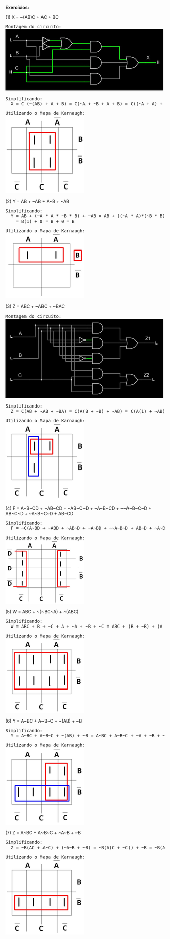 <p>
<b>Exercícios:</b>
<p>
(1) X = ~(AB)C + AC + BC
<pre>
Montagem do circuito:
<img src="https://github.com/mitoedson/eletronicadigital/blob/Teoria/circuito01_a.jpg" width=500>
</pre>
<pre>
Simplificando:
  X = C (~(AB) + A + B) = C(~A + ~B + A + B) = C((~A + A) + (~B + B)) = C(1 + 1) = C(1) = C
</pre>
<pre>
Utilizando o Mapa de Karnaugh:
<img src="https://github.com/mitoedson/eletronicadigital/blob/Teoria/karnaugh01_a.jpg" width=250>
</pre>


<p>
(2) Y = AB + ~AB * A~B + ~AB
<pre>
Simplificando:
  Y = AB + (~A * A * ~B * B) + ~AB = AB + ((~A * A)*(~B * B)) + ~AB = AB + (0 * 0) + ~AB = AB + ~AB + 0 = B(~A + A) + 0 =
    = B(1) + 0 = B + 0 = B
</pre>
<pre>
Utilizando o Mapa de Karnaugh:
<img src="https://github.com/mitoedson/eletronicadigital/blob/Teoria/karnaugh02_a.jpg" width=250>
</pre>


<p>
(3) Z = ABC + ~ABC + ~BAC
<pre>
Montagem do circuito:
<img src="https://github.com/mitoedson/eletronicadigital/blob/Teoria/circuito03_a.jpg" width=500>
</pre>
<pre>
Simplificando:
  Z = C(AB + ~AB + ~BA) = C(A(B + ~B) + ~AB) = C(A(1) + ~AB) = C(A + B) = AC + BC
</pre>
<pre>
Utilizando o Mapa de Karnaugh:
<img src="https://github.com/mitoedson/eletronicadigital/blob/Teoria/karnaugh03_a.jpg" width=250>
</pre>


<p>
(4) F = A~B~CD + ~AB~CD + ~AB~C~D + ~A~B~CD + ~~A~B~C~D + AB~C~D + ~A~B~C~D + AB~CD 
<pre>
Simplificando:
  F = ~C(A~BD + ~ABD + ~AB~D + ~A~BD + ~~A~B~D + AB~D + ~A~B~D + ABD) = ~C(A~BD + A~B~D + AB~D + ABD + ~ABD + ~AB~D + ~A~BD + ~A~B~D) = ~C(A(~BD + ~B~D + B~D + BD) + ~A(BD + B~D + ~BD + ~B~D)) =  ~C(A(~B(D + ~D) + B(~D + D)) + ~A(B(D + ~D) + ~B(D + ~D))) = ~C(A(~B(1) + B(1)) + ~A(B(1) + ~B(1))) = ~C(A(~B + B) + ~A(B + ~B)) =  ~C(A(1) + ~A(1)) = ~C(A + ~A) = ~C(1) = ~C   
</pre>
<pre>
Utilizando o Mapa de Karnaugh:
<img src="https://github.com/mitoedson/eletronicadigital/blob/Teoria/karnaugh04_a.jpg" width=250>
</pre>


<p>
(5) W = ABC + ~(~BC~A) + ~(ABC)
<pre>
Simplificando:
  W = ABC + B + ~C + A + ~A + ~B + ~C = ABC + (B + ~B) + (A + ~A) + (~C + ~C) = ABC + 1 + 1 + ~C = 1
</pre>
<pre>
Utilizando o Mapa de Karnaugh:
<img src="https://github.com/mitoedson/eletronicadigital/blob/Teoria/karnaugh05_a.jpg" width=250>
</pre>


<p>
(6) Y = A~BC + A~B~C + ~(AB) + ~B 
<pre>
Simplificando:
  Y = A~BC + A~B~C + ~(AB) + ~B = A~BC + A~B~C + ~A + ~B + ~B = ~B(AC + A~C) + ~A + (~B + ~B) = ~B(A(C + ~C)) + ~A + (~B + ~B) = ~B(A(1)) + ~A + ~B = (~BA + ~B) + ~A = ~B + ~A = ~(AB) 
</pre>
<pre>
Utilizando o Mapa de Karnaugh:
<img src="https://github.com/mitoedson/eletronicadigital/blob/Teoria/karnaugh06_a.jpg" width=250>
</pre>


<p>
(7) Z = A~BC + A~B~C + ~A~B + ~B 
<pre>
Simplificando:
  Z = ~B(AC + A~C) + (~A~B + ~B) = ~B(A(C + ~C)) + ~B = ~B(A(1)) + ~B = ~BA + ~B = ~B
</pre>
<pre>
Utilizando o Mapa de Karnaugh:
<img src="https://github.com/mitoedson/eletronicadigital/blob/Teoria/karnaugh07_a.jpg" width=250>
</pre>

